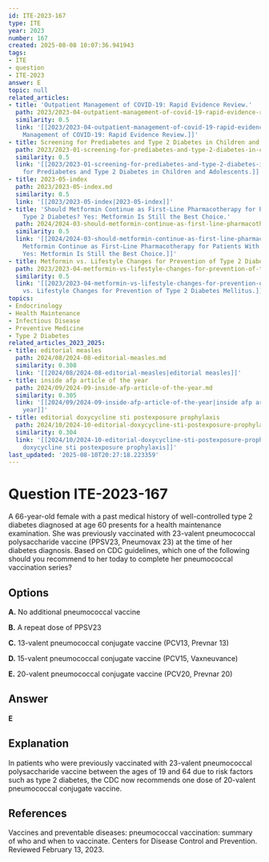 ```yaml
---
id: ITE-2023-167
type: ITE
year: 2023
number: 167
created: 2025-08-08 10:07:36.941943
tags:
- ITE
- question
- ITE-2023
answer: E
topic: null
related_articles:
- title: 'Outpatient Management of COVID-19: Rapid Evidence Review.'
  path: 2023/2023-04-outpatient-management-of-covid-19-rapid-evidence-review.md
  similarity: 0.5
  link: '[[2023/2023-04-outpatient-management-of-covid-19-rapid-evidence-review|Outpatient
    Management of COVID-19: Rapid Evidence Review.]]'
- title: Screening for Prediabetes and Type 2 Diabetes in Children and Adolescents.
  path: 2023/2023-01-screening-for-prediabetes-and-type-2-diabetes-in-children-an.md
  similarity: 0.5
  link: '[[2023/2023-01-screening-for-prediabetes-and-type-2-diabetes-in-children-an|Screening
    for Prediabetes and Type 2 Diabetes in Children and Adolescents.]]'
- title: 2023-05-index
  path: 2023/2023-05-index.md
  similarity: 0.5
  link: '[[2023/2023-05-index|2023-05-index]]'
- title: 'Should Metformin Continue as First-Line Pharmacotherapy for Patients With
    Type 2 Diabetes? Yes: Metformin Is Still the Best Choice.'
  path: 2024/2024-03-should-metformin-continue-as-first-line-pharmacotherapy-for.md
  similarity: 0.5
  link: '[[2024/2024-03-should-metformin-continue-as-first-line-pharmacotherapy-for|Should
    Metformin Continue as First-Line Pharmacotherapy for Patients With Type 2 Diabetes?
    Yes: Metformin Is Still the Best Choice.]]'
- title: Metformin vs. Lifestyle Changes for Prevention of Type 2 Diabetes Mellitus.
  path: 2023/2023-04-metformin-vs-lifestyle-changes-for-prevention-of-type-2-diab.md
  similarity: 0.5
  link: '[[2023/2023-04-metformin-vs-lifestyle-changes-for-prevention-of-type-2-diab|Metformin
    vs. Lifestyle Changes for Prevention of Type 2 Diabetes Mellitus.]]'
topics:
- Endocrinology
- Health Maintenance
- Infectious Disease
- Preventive Medicine
- Type 2 Diabetes
related_articles_2023_2025:
- title: editorial measles
  path: 2024/08/2024-08-editorial-measles.md
  similarity: 0.308
  link: '[[2024/08/2024-08-editorial-measles|editorial measles]]'
- title: inside afp article of the year
  path: 2024/09/2024-09-inside-afp-article-of-the-year.md
  similarity: 0.305
  link: '[[2024/09/2024-09-inside-afp-article-of-the-year|inside afp article of the
    year]]'
- title: editorial doxycycline sti postexposure prophylaxis
  path: 2024/10/2024-10-editorial-doxycycline-sti-postexposure-prophylaxis.md
  similarity: 0.304
  link: '[[2024/10/2024-10-editorial-doxycycline-sti-postexposure-prophylaxis|editorial
    doxycycline sti postexposure prophylaxis]]'
last_updated: '2025-08-10T20:27:18.223359'
---
```


# Question ITE-2023-167

A 66-year-old female with a past medical history of well-controlled type 2 diabetes diagnosed at age 60 presents for a health maintenance examination. She was previously vaccinated with 23-valent pneumococcal polysaccharide vaccine (PPSV23, Pneumovax 23) at the time of her diabetes diagnosis. Based on CDC guidelines, which one of the following should you recommend to her today to complete her pneumococcal vaccination series?

## Options

**A.** No additional pneumococcal vaccine

**B.** A repeat dose of PPSV23

**C.** 13-valent pneumococcal conjugate vaccine (PCV13, Prevnar 13)

**D.** 15-valent pneumococcal conjugate vaccine (PCV15, Vaxneuvance)

**E.** 20-valent pneumococcal conjugate vaccine (PCV20, Prevnar 20)

## Answer

**E**

## Explanation

In patients who were previously vaccinated with 23-valent pneumococcal polysaccharide vaccine between the ages of 19 and 64 due to risk factors such as type 2 diabetes, the CDC now recommends one dose of 20-valent pneumococcal conjugate vaccine.

## References

Vaccines and preventable diseases: pneumococcal vaccination: summary of who and when to vaccinate. Centers for Disease Control and Prevention. Reviewed February 13, 2023.
